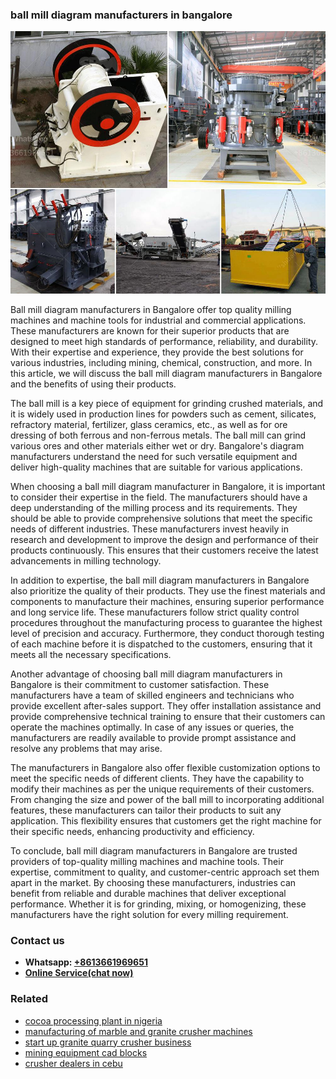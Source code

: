 <h3>ball mill diagram manufacturers in bangalore</h3><img src='1708332442.jpg' alt=''><p>Ball mill diagram manufacturers in Bangalore offer top quality milling machines and machine tools for industrial and commercial applications. These manufacturers are known for their superior products that are designed to meet high standards of performance, reliability, and durability. With their expertise and experience, they provide the best solutions for various industries, including mining, chemical, construction, and more. In this article, we will discuss the ball mill diagram manufacturers in Bangalore and the benefits of using their products.</p><p>The ball mill is a key piece of equipment for grinding crushed materials, and it is widely used in production lines for powders such as cement, silicates, refractory material, fertilizer, glass ceramics, etc., as well as for ore dressing of both ferrous and non-ferrous metals. The ball mill can grind various ores and other materials either wet or dry. Bangalore's diagram manufacturers understand the need for such versatile equipment and deliver high-quality machines that are suitable for various applications.</p><p>When choosing a ball mill diagram manufacturer in Bangalore, it is important to consider their expertise in the field. The manufacturers should have a deep understanding of the milling process and its requirements. They should be able to provide comprehensive solutions that meet the specific needs of different industries. These manufacturers invest heavily in research and development to improve the design and performance of their products continuously. This ensures that their customers receive the latest advancements in milling technology.</p><p>In addition to expertise, the ball mill diagram manufacturers in Bangalore also prioritize the quality of their products. They use the finest materials and components to manufacture their machines, ensuring superior performance and long service life. These manufacturers follow strict quality control procedures throughout the manufacturing process to guarantee the highest level of precision and accuracy. Furthermore, they conduct thorough testing of each machine before it is dispatched to the customers, ensuring that it meets all the necessary specifications.</p><p>Another advantage of choosing ball mill diagram manufacturers in Bangalore is their commitment to customer satisfaction. These manufacturers have a team of skilled engineers and technicians who provide excellent after-sales support. They offer installation assistance and provide comprehensive technical training to ensure that their customers can operate the machines optimally. In case of any issues or queries, the manufacturers are readily available to provide prompt assistance and resolve any problems that may arise.</p><p>The manufacturers in Bangalore also offer flexible customization options to meet the specific needs of different clients. They have the capability to modify their machines as per the unique requirements of their customers. From changing the size and power of the ball mill to incorporating additional features, these manufacturers can tailor their products to suit any application. This flexibility ensures that customers get the right machine for their specific needs, enhancing productivity and efficiency.</p><p>To conclude, ball mill diagram manufacturers in Bangalore are trusted providers of top-quality milling machines and machine tools. Their expertise, commitment to quality, and customer-centric approach set them apart in the market. By choosing these manufacturers, industries can benefit from reliable and durable machines that deliver exceptional performance. Whether it is for grinding, mixing, or homogenizing, these manufacturers have the right solution for every milling requirement.</p><h3>Contact us</h3><ul><li><strong>Whatsapp:&nbsp;<a href="https://wa.me/8613661969651">+8613661969651</a></strong></li><li><a href="https://swt.shibang-china.com/?git&amp;zhl&amp;ball mill diagram manufacturers in bangalore"><strong>Online Service(chat now)</strong></a></li></ul><h3>Related</h3><ul><li><a href='cocoa processing plant in nigeria.md'>cocoa processing plant in nigeria</a></li><li><a href='manufacturing of marble and granite crusher machines.md'>manufacturing of marble and granite crusher machines</a></li><li><a href='start up granite quarry crusher business.md'>start up granite quarry crusher business</a></li><li><a href='mining equipment cad blocks.md'>mining equipment cad blocks</a></li><li><a href='crusher dealers in cebu.md'>crusher dealers in cebu</a></li></ul>